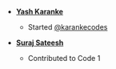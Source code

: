 


* **[Yash Karanke](https://www.instagram.com/karankeyash/)**
    
    * Started [@karankecodes](https://www.instagram.com/karankecodes/)

* **[Suraj Sateesh](https://www.instagram.com/surajsatheesh27/)**

   * Contributed to Code 1
